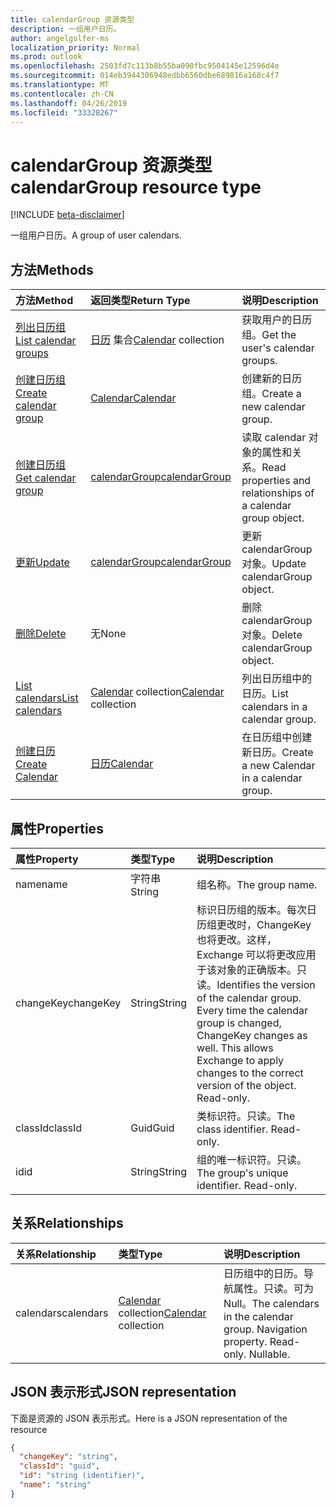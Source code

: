 ```yaml
---
title: calendarGroup 资源类型
description: 一组用户日历。
author: angelgolfer-ms
localization_priority: Normal
ms.prod: outlook
ms.openlocfilehash: 2503fd7c113b8b55ba090fbc9504145e12596d4e
ms.sourcegitcommit: 014eb3944306948edbb6560dbe689816a168c4f7
ms.translationtype: MT
ms.contentlocale: zh-CN
ms.lasthandoff: 04/26/2019
ms.locfileid: "33328267"
---
```

# <a name="calendargroup-resource-type"></a><span data-ttu-id="4bdd5-103">calendarGroup 资源类型</span><span class="sxs-lookup"><span data-stu-id="4bdd5-103">calendarGroup resource type</span></span>

[!INCLUDE [beta-disclaimer](../../includes/beta-disclaimer.md)]

<span data-ttu-id="4bdd5-104">一组用户日历。</span><span class="sxs-lookup"><span data-stu-id="4bdd5-104">A group of user calendars.</span></span>

## <a name="methods"></a><span data-ttu-id="4bdd5-105">方法</span><span class="sxs-lookup"><span data-stu-id="4bdd5-105">Methods</span></span>

| <span data-ttu-id="4bdd5-106">方法</span><span class="sxs-lookup"><span data-stu-id="4bdd5-106">Method</span></span>                                                      | <span data-ttu-id="4bdd5-107">返回类型</span><span class="sxs-lookup"><span data-stu-id="4bdd5-107">Return Type</span></span>                        | <span data-ttu-id="4bdd5-108">说明</span><span class="sxs-lookup"><span data-stu-id="4bdd5-108">Description</span></span>                                                   |
| :---------------------------------------------------------- | :--------------------------------- | :------------------------------------------------------------ |
| [<span data-ttu-id="4bdd5-109">列出日历组</span><span class="sxs-lookup"><span data-stu-id="4bdd5-109">List calendar groups</span></span>](../api/user-list-calendargroups.md)  | <span data-ttu-id="4bdd5-110">[日历](calendar.md) 集合</span><span class="sxs-lookup"><span data-stu-id="4bdd5-110">[Calendar](calendar.md) collection</span></span> | <span data-ttu-id="4bdd5-111">获取用户的日历组。</span><span class="sxs-lookup"><span data-stu-id="4bdd5-111">Get the user's calendar groups.</span></span>                               |
| [<span data-ttu-id="4bdd5-112">创建日历组</span><span class="sxs-lookup"><span data-stu-id="4bdd5-112">Create calendar group</span></span>](../api/user-post-calendargroups.md) | [<span data-ttu-id="4bdd5-113">Calendar</span><span class="sxs-lookup"><span data-stu-id="4bdd5-113">Calendar</span></span>](calendar.md)            | <span data-ttu-id="4bdd5-114">创建新的日历组。</span><span class="sxs-lookup"><span data-stu-id="4bdd5-114">Create a new calendar group.</span></span>                                  |
| [<span data-ttu-id="4bdd5-115">创建日历组</span><span class="sxs-lookup"><span data-stu-id="4bdd5-115">Get calendar group</span></span>](../api/calendargroup-get.md)           | [<span data-ttu-id="4bdd5-116">calendarGroup</span><span class="sxs-lookup"><span data-stu-id="4bdd5-116">calendarGroup</span></span>](calendargroup.md)  | <span data-ttu-id="4bdd5-117">读取 calendar 对象的属性和关系。</span><span class="sxs-lookup"><span data-stu-id="4bdd5-117">Read properties and relationships of a calendar group object.</span></span> |
| [<span data-ttu-id="4bdd5-118">更新</span><span class="sxs-lookup"><span data-stu-id="4bdd5-118">Update</span></span>](../api/calendargroup-update.md)                    | [<span data-ttu-id="4bdd5-119">calendarGroup</span><span class="sxs-lookup"><span data-stu-id="4bdd5-119">calendarGroup</span></span>](calendargroup.md)  | <span data-ttu-id="4bdd5-120">更新 calendarGroup 对象。</span><span class="sxs-lookup"><span data-stu-id="4bdd5-120">Update calendarGroup object.</span></span>                                  |
| [<span data-ttu-id="4bdd5-121">删除</span><span class="sxs-lookup"><span data-stu-id="4bdd5-121">Delete</span></span>](../api/calendargroup-delete.md)                    | <span data-ttu-id="4bdd5-122">无</span><span class="sxs-lookup"><span data-stu-id="4bdd5-122">None</span></span>                               | <span data-ttu-id="4bdd5-123">删除 calendarGroup 对象。</span><span class="sxs-lookup"><span data-stu-id="4bdd5-123">Delete calendarGroup object.</span></span>                                  |
| [<span data-ttu-id="4bdd5-124">List calendars</span><span class="sxs-lookup"><span data-stu-id="4bdd5-124">List calendars</span></span>](../api/calendargroup-list-calendars.md)    | <span data-ttu-id="4bdd5-125">[Calendar](calendar.md) collection</span><span class="sxs-lookup"><span data-stu-id="4bdd5-125">[Calendar](calendar.md) collection</span></span> | <span data-ttu-id="4bdd5-126">列出日历组中的日历。</span><span class="sxs-lookup"><span data-stu-id="4bdd5-126">List calendars in a calendar group.</span></span>                           |
| [<span data-ttu-id="4bdd5-127">创建日历</span><span class="sxs-lookup"><span data-stu-id="4bdd5-127">Create Calendar</span></span>](../api/calendargroup-post-calendars.md)   | [<span data-ttu-id="4bdd5-128">日历</span><span class="sxs-lookup"><span data-stu-id="4bdd5-128">Calendar</span></span>](calendar.md)            | <span data-ttu-id="4bdd5-129">在日历组中创建新日历。</span><span class="sxs-lookup"><span data-stu-id="4bdd5-129">Create a new Calendar in a calendar group.</span></span>                    |

## <a name="properties"></a><span data-ttu-id="4bdd5-130">属性</span><span class="sxs-lookup"><span data-stu-id="4bdd5-130">Properties</span></span>

| <span data-ttu-id="4bdd5-131">属性</span><span class="sxs-lookup"><span data-stu-id="4bdd5-131">Property</span></span>  | <span data-ttu-id="4bdd5-132">类型</span><span class="sxs-lookup"><span data-stu-id="4bdd5-132">Type</span></span>   | <span data-ttu-id="4bdd5-133">说明</span><span class="sxs-lookup"><span data-stu-id="4bdd5-133">Description</span></span>                                                                                                                                                                                               |
| :-------- | :----- | :-------------------------------------------------------------------------------------------------------------------------------------------------------------------------------------------------------- |
| <span data-ttu-id="4bdd5-134">name</span><span class="sxs-lookup"><span data-stu-id="4bdd5-134">name</span></span>      | <span data-ttu-id="4bdd5-135">字符串</span><span class="sxs-lookup"><span data-stu-id="4bdd5-135">String</span></span> | <span data-ttu-id="4bdd5-136">组名称。</span><span class="sxs-lookup"><span data-stu-id="4bdd5-136">The group name.</span></span>                                                                                                                                                                                           |
| <span data-ttu-id="4bdd5-137">changeKey</span><span class="sxs-lookup"><span data-stu-id="4bdd5-137">changeKey</span></span> | <span data-ttu-id="4bdd5-138">String</span><span class="sxs-lookup"><span data-stu-id="4bdd5-138">String</span></span> | <span data-ttu-id="4bdd5-p101">标识日历组的版本。每次日历组更改时，ChangeKey 也将更改。这样，Exchange 可以将更改应用于该对象的正确版本。只读。</span><span class="sxs-lookup"><span data-stu-id="4bdd5-p101">Identifies the version of the calendar group. Every time the calendar group is changed, ChangeKey changes as well. This allows Exchange to apply changes to the correct version of the object. Read-only.</span></span> |
| <span data-ttu-id="4bdd5-143">classId</span><span class="sxs-lookup"><span data-stu-id="4bdd5-143">classId</span></span>   | <span data-ttu-id="4bdd5-144">Guid</span><span class="sxs-lookup"><span data-stu-id="4bdd5-144">Guid</span></span>   | <span data-ttu-id="4bdd5-p102">类标识符。只读。</span><span class="sxs-lookup"><span data-stu-id="4bdd5-p102">The class identifier. Read-only.</span></span>                                                                                                                                                                          |
| <span data-ttu-id="4bdd5-147">id</span><span class="sxs-lookup"><span data-stu-id="4bdd5-147">id</span></span>        | <span data-ttu-id="4bdd5-148">String</span><span class="sxs-lookup"><span data-stu-id="4bdd5-148">String</span></span> | <span data-ttu-id="4bdd5-p103">组的唯一标识符。只读。</span><span class="sxs-lookup"><span data-stu-id="4bdd5-p103">The group's unique identifier. Read-only.</span></span>                                                                                                                                                                 |

## <a name="relationships"></a><span data-ttu-id="4bdd5-151">关系</span><span class="sxs-lookup"><span data-stu-id="4bdd5-151">Relationships</span></span>

| <span data-ttu-id="4bdd5-152">关系</span><span class="sxs-lookup"><span data-stu-id="4bdd5-152">Relationship</span></span> | <span data-ttu-id="4bdd5-153">类型</span><span class="sxs-lookup"><span data-stu-id="4bdd5-153">Type</span></span>                               | <span data-ttu-id="4bdd5-154">说明</span><span class="sxs-lookup"><span data-stu-id="4bdd5-154">Description</span></span>                                                                    |
| :----------- | :--------------------------------- | :----------------------------------------------------------------------------- |
| <span data-ttu-id="4bdd5-155">calendars</span><span class="sxs-lookup"><span data-stu-id="4bdd5-155">calendars</span></span>    | <span data-ttu-id="4bdd5-156">[Calendar](calendar.md) collection</span><span class="sxs-lookup"><span data-stu-id="4bdd5-156">[Calendar](calendar.md) collection</span></span> | <span data-ttu-id="4bdd5-p104">日历组中的日历。导航属性。只读。可为 Null。</span><span class="sxs-lookup"><span data-stu-id="4bdd5-p104">The calendars in the calendar group. Navigation property. Read-only. Nullable.</span></span> |

## <a name="json-representation"></a><span data-ttu-id="4bdd5-161">JSON 表示形式</span><span class="sxs-lookup"><span data-stu-id="4bdd5-161">JSON representation</span></span>

<span data-ttu-id="4bdd5-162">下面是资源的 JSON 表示形式。</span><span class="sxs-lookup"><span data-stu-id="4bdd5-162">Here is a JSON representation of the resource</span></span>

<!-- {
  "blockType": "resource",
  "optionalProperties": [
    "calendars"
  ],
  "keyProperty": "id",
  "@odata.type": "microsoft.graph.calendarGroup"
}-->

```json
{
  "changeKey": "string",
  "classId": "guid",
  "id": "string (identifier)",
  "name": "string"
}
```

<!-- uuid: 8fcb5dbc-d5aa-4681-8e31-b001d5168d79
2015-10-25 14:57:30 UTC -->

<!--
{
  "type": "#page.annotation",
  "description": "calendarGroup resource",
  "keywords": "",
  "section": "documentation",
  "tocPath": "",
  "suppressions": []
}
-->
